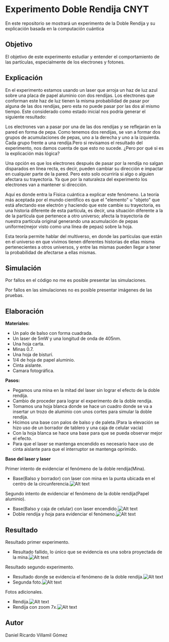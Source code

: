 # Experimento Doble Rendija CNYT
En este repositorio se mostrará un experimento de la Doble Rendija y su explicación basada en la computación cuántica 

## Objetivo
El objetivo de este experimento estudiar y entender el comportamiento de las partículas, especialmente de los electrones y fotones.

## Explicación 
En el experimento estamos usando un laser que arroja un haz de luz azul sobre una placa de papel aluminio con dos rendijas. Los electrones que conforman este haz de luz tienen la misma probabilidad de pasar por alguna de las dos rendijas, pero esta no puede pasar por las dos al mismo tiempo. Este considerado como estado inicial nos podría generar el siguiente resultado:

Los electrones van a pasar por una de las dos rendijas y se reflejarán en la pared en forma de pepa. Como tenemos dos rendijas, se van a formar dos grupos de acumulaciones de pepas, uno a la derecha y uno a la izquierda. Cada grupo frente a una rendija.Pero si revisamos el resultado del experimento, nos damos cuenta de que esto no sucede. ¿Pero por qué si es la explicación más lógica?

Una opción es que los electrones después de pasar por la rendija no salgan disparados en línea recta, es decir, pueden cambiar su dirección e impactar en cualquier parte de la pared. Pero esto solo ocurriría si algo o alguien afectara su trayectoria. Ya que por la naturaleza del experimento los electrones van a mantener si dirección. 

Aquí es donde entra la Física cuántica a explicar este fenómeno. La teoría más aceptada por el mundo científico es que el "elemento" u "objeto" que está afectando ese electrón y haciendo que este cambie su trayectoria, es una historia diferente de esta partícula, es decir, una situación diferente a la de la partícula que pertenece a otro universo; afecta la trayectoria de nuestra partícula original generando una acumulación de pepas uniforme(mejor visto como una línea de pepas) sobre la hoja. 

Esta teoría permite hablar del multiverso, en donde las partículas que están en el universo en que vivimos tienen diferentes historias de ellas misma pertenecientes a otros universos, y entre las mismas pueden llegar a tener la probabilidad de afectarse a ellas mismas.


## Simulación 
Por fallos en el código no me es posible presentar las simulaciones.

Por fallos en las simulaciones no es posible presentar imágenes de las pruebas.

## Elaboración 
**Materiales:**
* Un palo de balso con forma cuadrada.
* Un laser de 5mW y una longitud de onda de 405nm.
* Una hoja carta.
* Minas 0.7.
* Una hoja de bisturí.
* 1/4 de hoja de papel aluminio.
* Cinta aislante.
* Camara fotográfica.


**Pasos:**

* Pegamos una mina en la mitad del laser sin lograr el efecto de la doble rendija.
* Cambio de proceder para lograr el experimento de la doble rendija.
* Tomamos una hoja blanca donde se hace un cuadro donde se va a insertar un trozo de aluminio con unos cortes para simular la doble rendija.
* Hicimos una base con palos de balso y de paleta.(Para la elevación se hizo uso de un borrador de tablero y una caja de celular vacia)
* Con la hoja blanca se hace una base para que se pueda observar mejor el efecto.
* Para que el laser se mantenga encendido es necesario hace uso de cinta aislante para que el interruptor se mantenga oprimido.


**Base del laser y laser**

Primer intento de evidenciar el fenómeno de la doble rendija(Mina).
* Base(Balso y borrador) con laser con mina en la punta ubicada en el centro de la circunferencia.![Alt text](https://github.com/Danitoc/Experimento-doble-rendija/blob/master/Fotos%20experimento/IMG_1715.JPG)

Segundo intento de evidenciar el fenómeno de la doble rendija(Papel aluminio).
* Base(Balso y caja de celular) con laser encendido.![Alt text](https://github.com/Danitoc/Experimento-doble-rendija/blob/master/Fotos%20experimento/exp.jpeg)
* Doble rendija y hoja para evidenciar el fenómeno.![Alt text](https://github.com/Danitoc/Experimento-doble-rendija/blob/master/Fotos%20experimento/exper.jpeg)


## Resultado 
Resultado primer experimento.
* Resultado fallido, lo único que se evidencia es una sobra proyectada de la mina.![Alt text](https://github.com/Danitoc/Experimento-doble-rendija/blob/master/Fotos%20experimento/IMG_1731.JPG)

Resultado segundo experimento.
* Resultado donde se evidencia el fenómeno de la doble rendija.![Alt text](https://github.com/Danitoc/Experimento-doble-rendija/blob/master/Fotos%20experimento/resu.jpeg)
* Segunda foto.![Alt text](https://github.com/Danitoc/Experimento-doble-rendija/blob/master/Fotos%20experimento/resul.jpeg)

Fotos adicionales.
* Rendija.![Alt text](https://github.com/Danitoc/Experimento-doble-rendija/blob/master/Fotos%20experimento/rendija.jpeg)
* Rendija con zoom 7x.![Alt text](https://github.com/Danitoc/Experimento-doble-rendija/blob/master/Fotos%20experimento/rendija%207x%20de%20zoom.jpeg)



## Autor
Daniel Ricardo Villamil Gómez